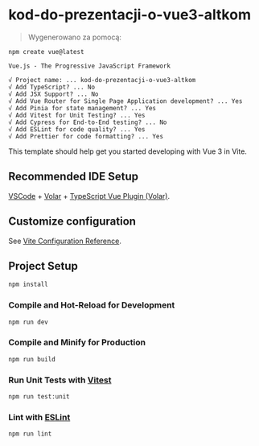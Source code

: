 # kod-do-prezentacji-o-vue3-altkom
                         
> Wygenerowano za pomocą:
```shell
npm create vue@latest

Vue.js - The Progressive JavaScript Framework

√ Project name: ... kod-do-prezentacji-o-vue3-altkom
√ Add TypeScript? ... No 
√ Add JSX Support? ... No
√ Add Vue Router for Single Page Application development? ... Yes
√ Add Pinia for state management? ... Yes
√ Add Vitest for Unit Testing? ... Yes
√ Add Cypress for End-to-End testing? ... No
√ Add ESLint for code quality? ... Yes
√ Add Prettier for code formatting? ... Yes
```

This template should help get you started developing with Vue 3 in Vite.

## Recommended IDE Setup

[VSCode](https://code.visualstudio.com/) + [Volar](https://marketplace.visualstudio.com/items?itemName=vue.volar) + [TypeScript Vue Plugin (Volar)](https://marketplace.visualstudio.com/items?itemName=vue.vscode-typescript-vue-plugin).

## Customize configuration

See [Vite Configuration Reference](https://vitejs.dev/config/).

## Project Setup

```sh
npm install
```

### Compile and Hot-Reload for Development

```sh
npm run dev
```

### Compile and Minify for Production

```sh
npm run build
```

### Run Unit Tests with [Vitest](https://vitest.dev/)

```sh
npm run test:unit
```

### Lint with [ESLint](https://eslint.org/)

```sh
npm run lint
```
